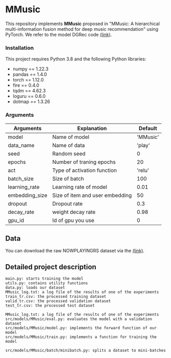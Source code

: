 # MMusic
This repository implements **MMusic** proposed in "MMusic: A hierarchical multi-information fusion method for deep music recommendation" using PyTorch. 
We refer to the model DGRec code [(link)](https://github.com/jbnu-dslab/DGRec-pytorch).


### Installation

This project requires Python 3.8 and the following Python libraries:
- numpy == 1.22.3
- pandas == 1.4.0
- torch == 1.12.0
- fire == 0.4.0
- tqdm == 4.62.3
- loguru == 0.6.0
- dotmap == 1.3.26
  
### Arguments

|Arguments|Explanation|Default|
|------|---|---|
|model|Name of model|'MMusic'|
|data_name|Name of data|'play'|
|seed|Random seed|0|
|epochs|Number of traning epochs |20|
|act|Type of activation function|'relu'|
|batch_size|Size of batch|100|
|learning_rate|Learning rate of model|0.01|
|embedding_size|Size of item and user embedding|50|
|dropout|Dropout rate|0.3|
|decay_rate|weight decay rate|0.98|
|gpu_id|Id of gpu you use|0|


## Data

You can download the raw NOWPLAYINGRS dataset via the [(link)](https://zenodo.org/record/3247476#.Yhnb7ehBybh).

##  Detailed project description
```
main.py: starts training the model
utils.py: contains utility functions
data.py: loads our dataset
MMusic_log.txt: a log file of the results of one of the experiments
train_tr.csv: the processed training dataset
valid_tr.csv: the processed validation dataset
test_tr.csv: the processed test dataset

MMusic_log.txt: a log file of the results of one of the experiments
src/models/MMusic/eval.py: evaluates the model with a validation dataset
src/models/MMusic/model.py: implements the forward function of our model
src/models/MMusic/train.py: implements a function for training the model

src/models/MMusic/batch/minibatch.py: splits a dataset to mini-batches
```

